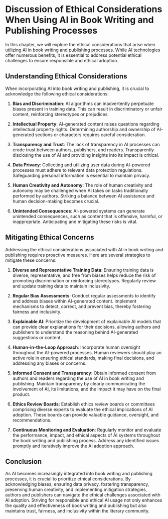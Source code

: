Discussion of Ethical Considerations When Using AI in Book Writing and Publishing Processes
====================================================================================================

In this chapter, we will explore the ethical considerations that arise when utilizing AI in book writing and publishing processes. While AI technologies offer numerous benefits, it is essential to address potential ethical challenges to ensure responsible and ethical adoption.

Understanding Ethical Considerations
------------------------------------

When incorporating AI into book writing and publishing, it is crucial to acknowledge the following ethical considerations:

1. **Bias and Discrimination**: AI algorithms can inadvertently perpetuate biases present in training data. This can result in discriminatory or unfair content, reinforcing stereotypes or prejudices.

2. **Intellectual Property**: AI-generated content raises questions regarding intellectual property rights. Determining authorship and ownership of AI-generated sections or characters requires careful consideration.

3. **Transparency and Trust**: The lack of transparency in AI processes can erode trust between authors, publishers, and readers. Transparently disclosing the use of AI and providing insights into its impact is critical.

4. **Data Privacy**: Collecting and utilizing user data during AI-powered processes must adhere to relevant data protection regulations. Safeguarding personal information is essential to maintain privacy.

5. **Human Creativity and Autonomy**: The role of human creativity and autonomy may be challenged when AI takes on tasks traditionally performed by authors. Striking a balance between AI assistance and human decision-making becomes crucial.

6. **Unintended Consequences**: AI-powered systems can generate unintended consequences, such as content that is offensive, harmful, or inappropriate. Anticipating and mitigating these risks is vital.

Mitigating Ethical Concerns
---------------------------

Addressing the ethical considerations associated with AI in book writing and publishing requires proactive measures. Here are several strategies to mitigate these concerns:

1. **Diverse and Representative Training Data**: Ensuring training data is diverse, representative, and free from biases helps reduce the risk of promoting discrimination or reinforcing stereotypes. Regularly review and update training data to maintain inclusivity.

2. **Regular Bias Assessments**: Conduct regular assessments to identify and address biases within AI-generated content. Implement mechanisms to detect, correct, and prevent bias, thereby fostering fairness and inclusivity.

3. **Explainable AI**: Prioritize the development of explainable AI models that can provide clear explanations for their decisions, allowing authors and publishers to understand the reasoning behind AI-generated suggestions or content.

4. **Human-in-the-Loop Approach**: Incorporate human oversight throughout the AI-powered processes. Human reviewers should play an active role in ensuring ethical standards, making final decisions, and addressing any biases or concerns.

5. **Informed Consent and Transparency**: Obtain informed consent from authors and readers regarding the use of AI in book writing and publishing. Maintain transparency by clearly communicating the involvement of AI, its limitations, and the impact it may have on the final product.

6. **Ethics Review Boards**: Establish ethics review boards or committees comprising diverse experts to evaluate the ethical implications of AI adoption. These boards can provide valuable guidance, oversight, and recommendations.

7. **Continuous Monitoring and Evaluation**: Regularly monitor and evaluate the performance, impact, and ethical aspects of AI systems throughout the book writing and publishing process. Address any identified issues promptly and iteratively improve the AI adoption approach.

Conclusion
----------

As AI becomes increasingly integrated into book writing and publishing processes, it is crucial to prioritize ethical considerations. By acknowledging biases, ensuring data privacy, fostering transparency, preserving human creativity, and implementing mitigation strategies, authors and publishers can navigate the ethical challenges associated with AI adoption. Striving for responsible and ethical AI usage not only enhances the quality and effectiveness of book writing and publishing but also maintains trust, fairness, and inclusivity within the literary community.
